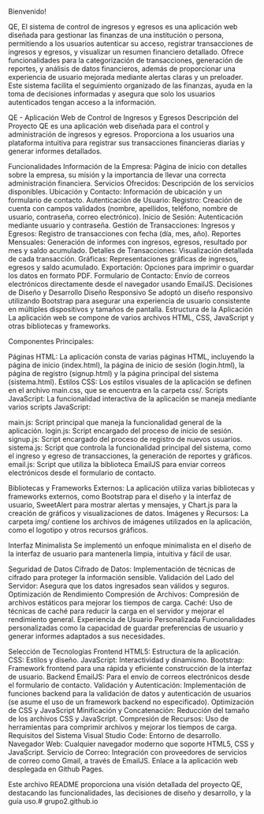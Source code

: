 Bienvenido!

QE, El sistema de control de ingresos y egresos es una aplicación web diseñada para gestionar las finanzas de una institución o persona, permitiendo a los usuarios autenticar su acceso, registrar transacciones de ingresos y egresos, y visualizar un resumen financiero detallado. Ofrece funcionalidades para la categorización de transacciones, generación de reportes, y análisis de datos financieros, además de proporcionar una experiencia de usuario mejorada mediante alertas claras y un preloader. Este sistema facilita el seguimiento organizado de las finanzas, ayuda en la toma de decisiones informadas y asegura que solo los usuarios autenticados tengan acceso a la información.

QE - Aplicación Web de Control de Ingresos y Egresos
Descripción del Proyecto
QE es una aplicación web diseñada para el control y administración de ingresos y egresos. Proporciona a los usuarios una plataforma intuitiva para registrar sus transacciones financieras diarias y generar informes detallados.

Funcionalidades
Información de la Empresa: Página de inicio con detalles sobre la empresa, su misión y la importancia de llevar una correcta administración financiera.
Servicios Ofrecidos: Descripción de los servicios disponibles.
Ubicación y Contacto: Información de ubicación y un formulario de contacto.
Autenticación de Usuario:
Registro: Creación de cuenta con campos validados (nombre, apellidos, teléfono, nombre de usuario, contraseña, correo electrónico).
Inicio de Sesión: Autenticación mediante usuario y contraseña.
Gestión de Transacciones:
Ingresos y Egresos: Registro de transacciones con fecha (día, mes, año).
Reportes Mensuales: Generación de informes con ingresos, egresos, resultado por mes y saldo acumulado.
Detalles de Transacciones: Visualización detallada de cada transacción.
Gráficas: Representaciones gráficas de ingresos, egresos y saldo acumulado.
Exportación: Opciones para imprimir o guardar los datos en formato PDF.
Formulario de Contacto:
Envío de correos electrónicos directamente desde el navegador usando EmailJS.
Decisiones de Diseño y Desarrollo
Diseño Responsivo
Se adoptó un diseño responsivo utilizando Bootstrap para asegurar una experiencia de usuario consistente en múltiples dispositivos y tamaños de pantalla.
Estructura de la Aplicación
La aplicación web se compone de varios archivos HTML, CSS, JavaScript y otras bibliotecas y frameworks.

Componentes Principales:

Páginas HTML: La aplicación consta de varias páginas HTML, incluyendo la página de inicio (index.html), la página de inicio de sesión (login.html), la página de registro (signup.html) y la página principal del sistema (sistema.html).
Estilos CSS: Los estilos visuales de la aplicación se definen en el archivo main.css, que se encuentra en la carpeta css/.
Scripts JavaScript: La funcionalidad interactiva de la aplicación se maneja mediante varios scripts JavaScript:

main.js: Script principal que maneja la funcionalidad general de la aplicación.
login.js: Script encargado del proceso de inicio de sesión.
signup.js: Script encargado del proceso de registro de nuevos usuarios.
sistema.js: Script que controla la funcionalidad principal del sistema, como el ingreso y egreso de transacciones, la generación de reportes y gráficos.
email.js: Script que utiliza la biblioteca EmailJS para enviar correos electrónicos desde el formulario de contacto.


Bibliotecas y Frameworks Externos: La aplicación utiliza varias bibliotecas y frameworks externos, como Bootstrap para el diseño y la interfaz de usuario, SweetAlert para mostrar alertas y mensajes, y Chart.js para la creación de gráficos y visualizaciones de datos.
Imágenes y Recursos: La carpeta img/ contiene los archivos de imágenes utilizados en la aplicación, como el logotipo y otros recursos gráficos.

Interfaz Minimalista
Se implementó un enfoque minimalista en el diseño de la interfaz de usuario para mantenerla limpia, intuitiva y fácil de usar.

Seguridad de Datos
Cifrado de Datos: Implementación de técnicas de cifrado para proteger la información sensible.
Validación del Lado del Servidor: Asegura que los datos ingresados sean válidos y seguros.
Optimización de Rendimiento
Compresión de Archivos: Compresión de archivos estáticos para mejorar los tiempos de carga.
Caché: Uso de técnicas de caché para reducir la carga en el servidor y mejorar el rendimiento general.
Experiencia de Usuario Personalizada
Funcionalidades personalizadas como la capacidad de guardar preferencias de usuario y generar informes adaptados a sus necesidades.

Selección de Tecnologías
Frontend
HTML5: Estructura de la aplicación.
CSS: Estilos y diseño.
JavaScript: Interactividad y dinamismo.
Bootstrap: Framework frontend para una rápida y eficiente construcción de la interfaz de usuario.
Backend
EmailJS: Para el envío de correos electrónicos desde el formulario de contacto.
Validación y Autenticación: Implementación de funciones backend para la validación de datos y autenticación de usuarios (se asume el uso de un framework backend no especificado).
Optimización de CSS y JavaScript
Minificación y Concatenación: Reducción del tamaño de los archivos CSS y JavaScript.
Compresión de Recursos: Uso de herramientas para comprimir archivos y mejorar los tiempos de carga.
Requisitos del Sistema
Visual Studio Code: Entorno de desarrollo.
Navegador Web: Cualquier navegador moderno que soporte HTML5, CSS y JavaScript.
Servicio de Correo: Integración con proveedores de servicios de correo como Gmail, a través de EmailJS.
Enlace a la aplicación web desplegada en Github Pages.

Este archivo README proporciona una visión detallada del proyecto QE, destacando las funcionalidades, las decisiones de diseño y desarrollo, y la guía uso.#   g r u p o 2 . g i t h u b . i o  
 